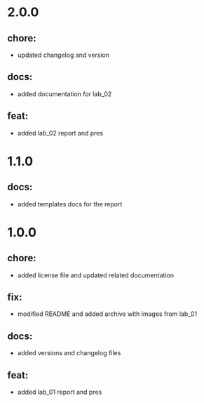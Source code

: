 # 2.0.0
## chore:
- updated changelog and version
## docs: 
- added documentation for lab_02
## feat:
- added lab_02 report and pres

# 1.1.0
## docs:
- added templates docs for the report

# 1.0.0 
## chore:
- added license file and updated related documentation
## fix: 
- modified README and added archive with images from lab_01
## docs: 
- added versions and changelog files
## feat:
- added lab_01 report and pres
